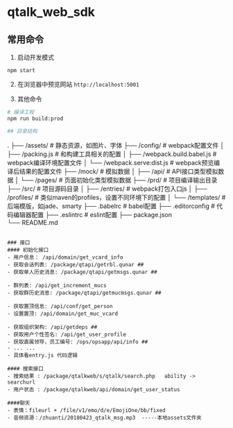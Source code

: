 # qtalk_web_sdk

## 常用命令

1. 启动开发模式
  ```
  npm start
  ```
2. 在浏览器中预览网站 `http://localhost:5001`

3. 其他命令
  ```sh
  # 编译工程
  npm run build:prod

## 目录结构

```
.
├── /assets/                            # 静态资源，如图片、字体
├── /config/                            # webpack配置文件
│   ├── /packing.js                     # 和构建工具相关的配置
│   ├── /webpack.build.babel.js         # webpack编译环境配置文件
│   └── /webpack.serve:dist.js          # webpack预览编译后结果的配置文件
├── /mock/                              # 模拟数据
│   ├── /api/                           # API接口类型模拟数据
│   └── /pages/                         # 页面初始化类型模拟数据
├── /prd/                               # 项目编译输出目录
├── /src/                               # 项目源码目录
│   ├── /entries/                       # webpack打包入口js
│   ├── /profiles/                      # 类似maven的profiles，设置不同环境下的配置
│   └── /templates/                     # 后端模版，如jade、smarty
├── .babelrc                            # babel配置
├── .editorconfig                       # 代码编辑器配置
├── .eslintrc                           # eslint配置
├── package.json                          
└── README.md                   
```

### 接口
#### 初始化接口
- 用户信息： /api/domain/get_vcard_info
- 获取会话列表: /package/qtapi/getrbl.qunar ##
- 获取单人历史消息: /package/qtapi/getmsgs.qunar ##

- 群列表: /api/get_increment_mucs
- 获取群历史消息: /package/qtapi/getmucmsgs.qunar ##

- 获取置顶信息: /api/conf/get_person
- 设置置顶: /api/domain/get_muc_vcard

- 获取组织架构: /api/getdeps ##
- 获取用户个性签名: /api/get_user_profile
- 获取直属领导，员工编号: /ops/opsapp/api/info ##
- ... ... 
- 具体看entry.js 代码逻辑

#### 搜索接口
- 搜索结果 : /package/qtalkweb/s/qtalk/search.php   ability -> searchurl
- 用户状态 : /package/qtalkweb/api/domain/get_user_status

####聊天
- 表情：fileurl + /file/v1/emo/d/e/EmojiOne/bb/fixed 
- 音频资源：/zhuanti/20180423_qtalk_msg.mp3  -----本地assets文件夹



